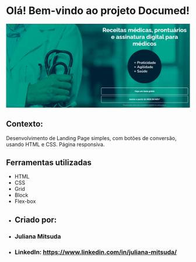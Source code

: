 # Olá! Bem-vindo ao projeto Documed!
![image](https://github.com/ju-mitsuda/documed/blob/eb89a2b5d3eb6b15bba658ed3c323d98b2c01e42/documed.png)
## Contexto:
Desenvolvimento de Landing Page simples, com botões de conversão, usando HTML e CSS. Página responsiva.
## Ferramentas utilizadas
* HTML
* CSS
* Grid
* Block
* Flex-box
* ## Criado por:
* ### Juliana Mitsuda
* ### LinkedIn: https://www.linkedin.com/in/juliana-mitsuda/
